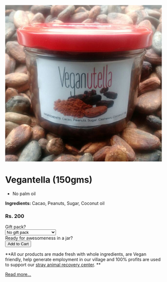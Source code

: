 <!-- 

Title: Peepal Farm Artisan Peanut Butter

-->
<img src="/images/vegantella_600.jpg" alt="Vegantella" id="mainimage"/>

Vegantella (150gms)
===

* No palm oil

**Ingredients:** Cacao, Peanuts, Sugar, Coconut oil  

### Rs. 200

<form action="https://www.e-junkie.com/ecom/gb.php?c=cart&cl=328984&i=vgnt150&ejc=2" method="POST" target="ej_ejc" accept-charset="UTF-8">
Gift pack?<br>
<select name="o1">
<option value="No gift pack">No gift pack</option>
<option value="Gift pack for Rs. 5 more">Gift pack for Rs. 5 more</option>
</select><br>
Ready for awesomeness in a jar?<br>
<input type="button" border="0"  value="Add to Cart" class="ec_ejc_thkbx" onClick="return EJEJC_lc(this.parentNode);">
</form>

**All our products are made fresh with whole ingredients, are Vegan friendly, help generate employment in our village and 100% profits are used to support our [stray animal recovery center](/?p=recovery). **

[Read more...](/?p=shop)
